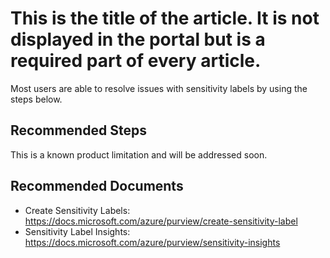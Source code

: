 <properties
  pagetitle="This is the title of the article. It is not displayed in the portal but is a required part of every article."
  service=""
  resource=""
  ms.author="desarkar"
  selfhelptype="Generic"
  supporttopicids="32783214"
  productpesids="17354"
  cloudenvironments="public, fairfax, mooncake, blackforest, ussec, usnat"
  articleid="63022beb-9dd6-4727-9598-7864d029572c"
  ownershipid="AzurePurview_Purview" />
# This is the title of the article. It is not displayed in the portal but is a required part of every article.

Most users are able to resolve issues with sensitivity labels by using the steps below.

## **Recommended Steps**

This is a known product limitation and will be addressed soon. 


## **Recommended Documents**

* Create Sensitivity Labels: https://docs.microsoft.com/azure/purview/create-sensitivity-label
* Sensitivity Label Insights: https://docs.microsoft.com/azure/purview/sensitivity-insights
